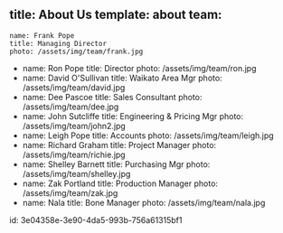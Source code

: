 title: About Us
template: about
team:
 - 
    name: Frank Pope
    title: Managing Director
    photo: /assets/img/team/frank.jpg
 - 
    name: Ron Pope
    title: Director
    photo: /assets/img/team/ron.jpg
 -  
    name: David O'Sullivan
    title: Waikato Area Mgr
    photo: /assets/img/team/david.jpg
 -  
    name: Dee Pascoe
    title: Sales Consultant
    photo: /assets/img/team/dee.jpg
 - 
    name: John Sutcliffe
    title: Engineering & Pricing Mgr
    photo: /assets/img/team/john2.jpg
 - 
    name: Leigh Pope
    title: Accounts
    photo: /assets/img/team/leigh.jpg
 -
     name: Richard Graham
    title: Project Manager
    photo: /assets/img/team/richie.jpg
 - 
    name: Shelley Barnett
    title: Purchasing Mgr
    photo: /assets/img/team/shelley.jpg 
 -  
    name: Zak Portland
    title: Production Manager
    photo: /assets/img/team/zak.jpg
 -
    name: Nala
    title: Bone Manager
    photo: /assets/img/team/nala.jpg   
  

id: 3e04358e-3e90-4da5-993b-756a61315bf1
